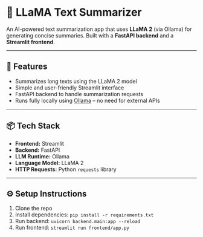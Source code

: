 # 🧠 LLaMA Text Summarizer

An AI-powered text summarization app that uses **LLaMA 2** (via Ollama) for generating concise summaries. Built with a **FastAPI backend** and a **Streamlit frontend**.

---

## 🚀 Features

- Summarizes long texts using the LLaMA 2 model
- Simple and user-friendly Streamlit interface
- FastAPI backend to handle summarization requests
- Runs fully locally using [Ollama](https://ollama.com/) – no need for external APIs

---

## 📦 Tech Stack

- **Frontend:** Streamlit
- **Backend:** FastAPI
- **LLM Runtime:** Ollama
- **Language Model:** LLaMA 2
- **HTTP Requests:** Python `requests` library

---

## ⚙️ Setup Instructions

1. Clone the repo
2. Install dependencies: `pip install -r requirements.txt`
3. Run backend: `uvicorn backend.main:app --reload`
4. Run frontend: `streamlit run frontend/app.py`
